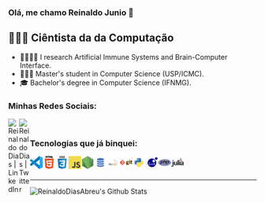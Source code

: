 ### Olá, me chamo Reinaldo Junio 👋

## 👨🏽‍🎓 Ciêntista da da Computação
- 🧑🏾‍💻🧪 I research Artificial Immune Systems and Brain-Computer Interface.
- 👨🏽‍🎓 Master's student in Computer Science (USP/ICMC).
- 🎓 Bachelor's degree in Computer Science (IFNMG).


### Minhas Redes Sociais:

[<img align="left" alt="ReinaldoDias | LinkedIn" width="22px" src="https://cdn.jsdelivr.net/npm/simple-icons@v3/icons/linkedin.svg" />][linkedin]

[<img align="left" alt="ReinaldoDias | Twitter" width="22px" src="https://cdn.jsdelivr.net/npm/simple-icons@v3/icons/twitter.svg" />][twitter]


<br />

### Tecnologias que já binquei:

<img align="left" alt="Visual Studio Code" width="26px" src="https://raw.githubusercontent.com/github/explore/80688e429a7d4ef2fca1e82350fe8e3517d3494d/topics/visual-studio-code/visual-studio-code.png" />
<img align="left" alt="HTML5" width="26px" src="https://raw.githubusercontent.com/github/explore/80688e429a7d4ef2fca1e82350fe8e3517d3494d/topics/html/html.png" />
<img align="left" alt="CSS3" width="26px" src="https://raw.githubusercontent.com/github/explore/80688e429a7d4ef2fca1e82350fe8e3517d3494d/topics/css/css.png" />
<img align="left" alt="JavaScript" width="26px" src="https://raw.githubusercontent.com/github/explore/80688e429a7d4ef2fca1e82350fe8e3517d3494d/topics/javascript/javascript.png" />
<img align="left" alt="Node.js" width="26px" src="https://raw.githubusercontent.com/github/explore/80688e429a7d4ef2fca1e82350fe8e3517d3494d/topics/nodejs/nodejs.png"/>

<img align="left" alt="SQL" width="26px" src="https://raw.githubusercontent.com/github/explore/80688e429a7d4ef2fca1e82350fe8e3517d3494d/topics/sql/sql.png" />
<img align="left" alt="MySQL" width="26px" src="https://raw.githubusercontent.com/github/explore/80688e429a7d4ef2fca1e82350fe8e3517d3494d/topics/mysql/mysql.png" />
<img align="left" alt="Git" width="26px" src="https://raw.githubusercontent.com/github/explore/80688e429a7d4ef2fca1e82350fe8e3517d3494d/topics/git/git.png" />
<img align="left" alt="Python" width="26px" src="https://raw.githubusercontent.com/github/explore/80688e429a7d4ef2fca1e82350fe8e3517d3494d/topics/python/python.png" />
<img align="left" alt="Lua" width="26px" src="https://raw.githubusercontent.com/github/explore/80688e429a7d4ef2fca1e82350fe8e3517d3494d/topics/lua/lua.png" />
<img align="left" alt="PHP" width="26px" src="https://raw.githubusercontent.com/github/explore/ccc16358ac4530c6a69b1b80c7223cd2744dea83/topics/php/php.png" />

<img align="left" alt="Julia" width="26px" src="https://raw.githubusercontent.com/github/explore/49e13f12be05e7e3f3616bb7a5030d70b259f320/topics/julia/julia.png" />


<br />
<br />

---

<img align="left" alt="ReinaldoDiasAbreu's Github Stats" src="https://github-readme-stats.vercel.app/api?username=ReinaldoDiasAbreu&show_icons=true&hide_border=true" />


[linkedin]: https://www.linkedin.com/in/reinaldodiasabreu/
[twitter]: https://twitter.com/reinaldodiasbr
[youtube]: https://www.youtube.com/channel/UC84uOssxEC7zMq_lWeOOL7w

